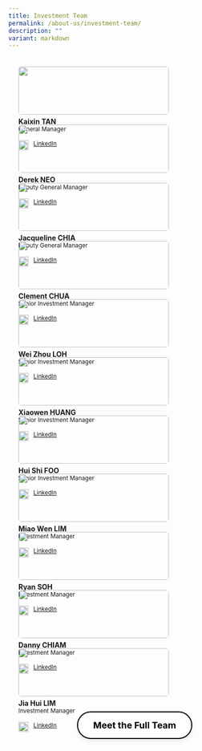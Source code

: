 ```yaml
---
title: Investment Team
permalink: /about-us/investment-team/
description: ""
variant: markdown
---
```

<div style="display: flex; flex-wrap: wrap; padding: 10px">
    <div class="sgds-card col" style="flex: 1 1 47%; margin: 10px; max-width: 300px;">
    <div class="sgds-card-image" style="width: 100%; position: relative;">
        <figure class="sgds-image" style="margin: 0; width: 100%; height: 100%;">
            <img src="/images/Profile Photos/Kaixin_TAN.png" style="width: 100%; height: 100%; object-fit: cover; border-radius: 5px;">
        </figure>
    </div>
    <div style="display: flex; flex-direction: column; align-items: flex-start; gap: 5px; padding: 5px 0;" class="sgds-card-content">
        <div style="width: 100%; margin-left: 0;">
            <p style="margin: 0; text-align: left;"><strong>Kaixin TAN</strong></p>
            <small style="text-align: left;">General Manager</small>
        </div>
        <div style="display: flex; margin-top: 10px;">
            <div><img src="/images/linkedin.png" style="width: 20px; margin-left: 0; display: inline; margin-right: 10px;"></div>
            <a href="https://www.linkedin.com/in/kaixin/" target="_blank"><small>LinkedIn</small></a>
        </div>
    </div>
</div>
<div class="sgds-card col" style="flex: 1 1 47%; margin: 10px; max-width: 300px;">
    <div class="sgds-card-image" style="width: 100%; position: relative;">
        <figure class="sgds-image" style="margin: 0; width: 100%; height: 100%;">
            <img src="/images/Profile Photos/Derek_NEO.png" style="width: 100%; height: 100%; object-fit: cover; border-radius: 5px;">
        </figure>
    </div>
    <div style="display: flex; flex-direction: column; align-items: flex-start; gap: 5px; padding: 5px 0;" class="sgds-card-content">
        <div style="width: 100%; margin-left: 0;">
            <p style="margin: 0; text-align: left;"><strong>Derek NEO</strong></p>
            <small style="text-align: left;">Deputy General Manager</small>
        </div>
        <div style="display: flex; margin-top: 10px;">
            <div><img src="/images/linkedin.png" style="width: 20px; margin-left: 0; display: inline; margin-right: 10px;"></div>
            <a href="https://www.linkedin.com/in/derek-neo-a5183231/" target="_blank"><small>LinkedIn</small></a>
        </div>
    </div>
</div>
<div class="sgds-card col" style="flex: 1 1 47%; margin: 10px; max-width: 300px;">
    <div class="sgds-card-image" style="width: 100%; position: relative;">
        <figure class="sgds-image" style="margin: 0; width: 100%; height: 100%;">
            <img src="/images/Profile Photos/Jacqueline_CHIA.png" style="width: 100%; height: 100%; object-fit: cover; border-radius: 5px;">
        </figure>
    </div>
    <div style="display: flex; flex-direction: column; align-items: flex-start; gap: 5px; padding: 5px 0;" class="sgds-card-content">
        <div style="width: 100%; margin-left: 0;">
            <p style="margin: 0; text-align: left;"><strong>Jacqueline CHIA</strong></p>
            <small style="text-align: left;">Deputy General Manager</small>
        </div>
        <div style="display: flex; margin-top: 10px;">
            <div><img src="/images/linkedin.png" style="width: 20px; margin-left: 0; display: inline; margin-right: 10px;"></div>
            <a href="https://www.linkedin.com/in/jacqueline-chia/" target="_blank"><small>LinkedIn</small></a>
        </div>
    </div>
</div>
<div class="sgds-card col" style="flex: 1 1 47%; margin: 10px; max-width: 300px;">
    <div class="sgds-card-image" style="width: 100%; position: relative;">
        <figure class="sgds-image" style="margin: 0; width: 100%; height: 100%;">
            <img src="/images/Profile Photos/Clement_CHUA.png" style="width: 100%; height: 100%; object-fit: cover; border-radius: 5px;">
        </figure>
    </div>
    <div style="display: flex; flex-direction: column; align-items: flex-start; gap: 5px; padding: 5px 0;" class="sgds-card-content">
        <div style="width: 100%; margin-left: 0;">
            <p style="margin: 0; text-align: left;"><strong>Clement CHUA</strong></p>
            <small style="text-align: left;">Senior Investment Manager</small>
        </div>
        <div style="display: flex; margin-top: 10px;">
            <div><img src="/images/linkedin.png" style="width: 20px; margin-left: 0; display: inline; margin-right: 10px;"></div>
            <a href="https://www.linkedin.com/in/clement-chua-/" target="_blank"><small>LinkedIn</small></a>
        </div>
    </div>
</div>
	<div class="sgds-card col" style="flex: 1 1 47%; margin: 10px; max-width: 300px;">
    <div class="sgds-card-image" style="width: 100%; position: relative;">
        <figure class="sgds-image" style="margin: 0; width: 100%; height: 100%;">
            <img src="/images/Profile Photos/LOH_Wei_Zhou.png" style="width: 100%; height: 100%; object-fit: cover; border-radius: 5px;">
        </figure>
    </div>
    <div style="display: flex; flex-direction: column; align-items: flex-start; gap: 5px; padding: 5px 0;" class="sgds-card-content">
        <div style="width: 100%; margin-left: 0;">
            <p style="margin: 0; text-align: left;"><strong>Wei Zhou LOH</strong></p>
            <small style="text-align: left;">Senior Investment Manager</small>
        </div>
        <div style="display: flex; margin-top: 10px;">
            <div><img src="/images/linkedin.png" style="width: 20px; margin-left: 0; display: inline; margin-right: 10px;"></div>
            <a href="https://www.linkedin.com/in/loh-wei-zhou/" target="_blank"><small>LinkedIn</small></a>
        </div>
    </div>
</div>
<div class="sgds-card col" style="flex: 1 1 47%; margin: 10px; max-width: 300px;">
    <div class="sgds-card-image" style="width: 100%; position: relative;">
        <figure class="sgds-image" style="margin: 0; width: 100%; height: 100%;">
            <img src="/images/Profile Photos/Xiaowen_HUANG.png" style="width: 100%; height: 100%; object-fit: cover; border-radius: 5px;">
        </figure>
    </div>
    <div style="display: flex; flex-direction: column; align-items: flex-start; gap: 5px; padding: 5px 0;" class="sgds-card-content">
        <div style="width: 100%; margin-left: 0;">
            <p style="margin: 0; text-align: left;"><strong>Xiaowen HUANG</strong></p>
            <small style="text-align: left;">Senior Investment Manager</small>
        </div>
        <div style="display: flex; margin-top: 10px;">
            <div><img src="/images/linkedin.png" style="width: 20px; margin-left: 0; display: inline; margin-right: 10px;"></div>
            <a href="https://www.linkedin.com/in/xiaowen-huang-03aa5366/" target="_blank"><small>LinkedIn</small></a>
        </div>
    </div>
</div>
<div class="sgds-card col" style="flex: 1 1 47%; margin: 10px; max-width: 300px;">
    <div class="sgds-card-image" style="width: 100%; position: relative;">
        <figure class="sgds-image" style="margin: 0; width: 100%; height: 100%;">
            <img src="/images/Profile Photos/FOO_Hui_Shi.png" style="width: 100%; height: 100%; object-fit: cover; border-radius: 5px;">
        </figure>
    </div>
    <div style="display: flex; flex-direction: column; align-items: flex-start; gap: 5px; padding: 5px 0;" class="sgds-card-content">
        <div style="width: 100%; margin-left: 0;">
            <p style="margin: 0; text-align: left;"><strong>Hui Shi FOO</strong></p>
            <small style="text-align: left;">Senior Investment Manager</small>
        </div>
        <div style="display: flex; margin-top: 10px;">
            <div><img src="/images/linkedin.png" style="width: 20px; margin-left: 0; display: inline; margin-right: 10px;"></div>
            <a href="https://www.linkedin.com/in/foohuishi/" target="_blank"><small>LinkedIn</small></a>
        </div>
    </div>
</div>
<div class="sgds-card col" style="flex: 1 1 47%; margin: 10px; max-width: 300px;">
    <div class="sgds-card-image" style="width: 100%; position: relative;">
        <figure class="sgds-image" style="margin: 0; width: 100%; height: 100%;">
            <img src="/images/Profile Photos/LIM_Miao_Wen.png" style="width: 100%; height: 100%; object-fit: cover; border-radius: 5px;">
        </figure>
    </div>
    <div style="display: flex; flex-direction: column; align-items: flex-start; gap: 5px; padding: 5px 0;" class="sgds-card-content">
        <div style="width: 100%; margin-left: 0;">
            <p style="margin: 0; text-align: left;"><strong>Miao Wen LIM</strong></p>
            <small style="text-align: left;">Investment Manager</small>
        </div>
        <div style="display: flex; margin-top: 10px;">
            <div><img src="/images/linkedin.png" style="width: 20px; margin-left: 0; display: inline; margin-right: 10px;"></div>
            <a href="https://www.linkedin.com/in/miao-wen-lim-1a7986192/" target="_blank"><small>LinkedIn</small></a>
        </div>
    </div>
</div>
	<div class="sgds-card col" style="flex: 1 1 47%; margin: 10px; max-width: 300px;">
    <div class="sgds-card-image" style="width: 100%; position: relative;">
        <figure class="sgds-image" style="margin: 0; width: 100%; height: 100%;">
            <img src="/images/Profile Photos/Ryan_SOH.png" style="width: 100%; height: 100%; object-fit: cover; border-radius: 5px;">
        </figure>
    </div>
    <div style="display: flex; flex-direction: column; align-items: flex-start; gap: 5px; padding: 5px 0;" class="sgds-card-content">
        <div style="width: 100%; margin-left: 0;">
            <p style="margin: 0; text-align: left;"><strong>Ryan SOH</strong></p>
            <small style="text-align: left;">Investment Manager</small>
        </div>
        <div style="display: flex; margin-top: 10px;">
            <div><img src="/images/linkedin.png" style="width: 20px; margin-left: 0; display: inline; margin-right: 10px;"></div>
            <a href="https://www.linkedin.com/in/ryan-soh-b317b3149/" target="_blank"><small>LinkedIn</small></a>
        </div>
    </div>
</div>
	<div class="sgds-card col" style="flex: 1 1 47%; margin: 10px; max-width: 300px;">
    <div class="sgds-card-image" style="width: 100%; position: relative;">
        <figure class="sgds-image" style="margin: 0; width: 100%; height: 100%;">
            <img src="/images/Profile Photos/Danny_CHIAM.png" style="width: 100%; height: 100%; object-fit: cover; border-radius: 5px;">
        </figure>
    </div>
    <div style="display: flex; flex-direction: column; align-items: flex-start; gap: 5px; padding: 5px 0;" class="sgds-card-content">
        <div style="width: 100%; margin-left: 0;">
            <p style="margin: 0; text-align: left;"><strong>Danny CHIAM</strong></p>
            <small style="text-align: left;">Investment Manager</small>
        </div>
        <div style="display: flex; margin-top: 10px;">
            <div><img src="/images/linkedin.png" style="width: 20px; margin-left: 0; display: inline; margin-right: 10px;"></div>
            <a href="https://www.linkedin.com/in/dannychiam/" target="_blank"><small>LinkedIn</small></a>
        </div>
    </div>
</div>
	<div class="sgds-card col" style="flex: 1 1 47%; margin: 10px; max-width: 300px;">
    <div class="sgds-card-image" style="width: 100%; position: relative;">
        <figure class="sgds-image" style="margin: 0; width: 100%; height: 100%;">
            <img src="/images/Profile Photos/LIM_Jia_Hui.png" style="width: 100%; height: 100%; object-fit: cover; border-radius: 5px;">
        </figure>
    </div>
    <div style="display: flex; flex-direction: column; align-items: flex-start; gap: 5px; padding: 5px 0;" class="sgds-card-content">
        <div style="width: 100%; margin-left: 0;">
            <p style="margin: 0; text-align: left;"><strong>Jia Hui LIM</strong></p>
            <small style="text-align: left;">Investment Manager</small>
        </div>
        <div style="display: flex; margin-top: 10px;">
            <div><img src="/images/linkedin.png" style="width: 20px; margin-left: 0; display: inline; margin-right: 10px;"></div>
            <a href="https://www.linkedin.com/in/jiahuifl/" target="_blank"><small>LinkedIn</small></a>
        </div>
    </div>
</div>
<div style="flex: 1 1 100%; display: flex; justify-content: center; margin-top: 20px;">
    <a style="display: flex; align-items: center; padding: 15px 30px; background-color: #fff; color: #000; text-decoration: none; border: 2px solid #000; border-radius: 50px; font-weight: bold; font-size: 18px; transition: background-color 0.3s ease, color 0.3s ease; justify-content: center; gap: 15px; box-shadow: 0 3px 8px rgba(0,0,0,0.1);" href="https://sggc.sg/our-people/" target="_blank">
        <span>Meet the Full Team</span>
    </a>
</div>
</div>